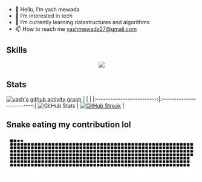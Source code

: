 - 👋 Hello, I’m yash mewada
- 👀 I’m interested in tech
- 🌱 I’m currently learning datastructures and algorithms
- 📫 How to reach me yashmewada27@gmail.com

<!---
yash-mewada/yash-mewada is a ✨ special ✨ repository because its `README.md` (this file) appears on your GitHub profile.
You can click the Preview link to take a look at your changes.
--->
## Skills
<p align="center">
  <a href="https://skillicons.dev">
    <img src="https://skillicons.dev/icons?i=ae,bash,c,cpp,css,discord,eclipse,figma,git,github,java,javascript,linux,mysql,py,vim,vscode,ps,pr,xd,powershell,twitter,mongodb,ai&perline=12" />
  </a>
</p>

## Stats
[![yash's github activity graph](https://activity-graph.herokuapp.com/graph?username=yash-mewada&theme=react-dark)](https://github.com/ashutosh00710/github-readme-activity-graph)
|      |      |
|:-------------------------:|:-------------------------:|
![GitHub Stats](https://github-readme-stats.vercel.app/api?username=yash-mewada&theme=chartreuse-dark) | [![GitHub Streak](https://streak-stats.demolab.com?user=yash-mewada&theme=chartreuse-dark&date_format=j%2Fn%5B%2FY%5D)](https://git.io/streak-stats) |

## Snake eating my contribution lol
![snake gif](https://github.com/yash-mewada/yash-mewada/blob/output/github-contribution-grid-snake.svg)
